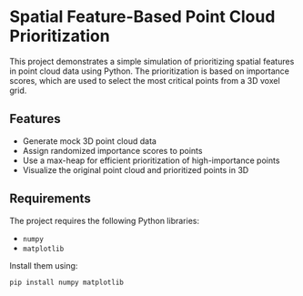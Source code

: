 # Spatial Feature-Based Point Cloud Prioritization

This project demonstrates a simple simulation of prioritizing spatial features in point cloud data using Python. The prioritization is based on importance scores, which are used to select the most critical points from a 3D voxel grid. 

## Features
- Generate mock 3D point cloud data
- Assign randomized importance scores to points
- Use a max-heap for efficient prioritization of high-importance points
- Visualize the original point cloud and prioritized points in 3D

## Requirements
The project requires the following Python libraries:
- `numpy`
- `matplotlib`

Install them using:
```bash
pip install numpy matplotlib
